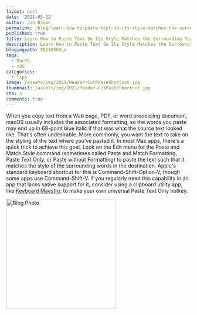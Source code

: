 ```yaml
---
layout: post
date: '2021-05-12'
author: Jon Brown
permalink: /blog/learn-how-to-paste-text-so-its-style-matches-the-surrounding-text/
published: true
title: Learn How to Paste Text So Its Style Matches the Surrounding Text
description: Learn How to Paste Text So Its Style Matches the Surrounding Text
blogimgpath: 20210503Le
tags:
  - MacOS
  - iOS
categories:
  - tips
image: /assets/img/2021/Header-CutPasteShortcut.jpg
thumbnail: /assets/img/2021/Header-CutPasteShortcut.jpg
cta: 3
comments: true
---
```

When you copy text from a Web page, PDF, or word processing document,
macOS usually includes the associated formatting, so the words you paste
may end up in 68-point blue italic if that was what the source text
looked like. That's often undesirable. More commonly, you want the text
to take on the styling of the text where you've pasted it. In most Mac
apps, there's a quick trick to achieve this goal. Look on the Edit menu
for the Paste and Match Style command (sometimes called Paste and Match
Formatting, Paste Text Only, or Paste without Formatting) to paste the
text such that it matches the style of the surrounding words in the
destination. Apple's standard keyboard shortcut for this is
Command-Shift-Option-V, though some apps use Command-Shift-V. If you
regularly need this capability in an app that lacks native support for
it, consider using a clipboard utility app, like [Keyboard
Maestro](https://www.keyboardmaestro.com/), to make your own universal
Paste Text Only hotkey.

<img alt="Blog Photo" src="{{ site.site_cdn }}/assets/img/blog/2021/20210503Le/image2.png" class="img-fluid rounded m-2" width="300" />
